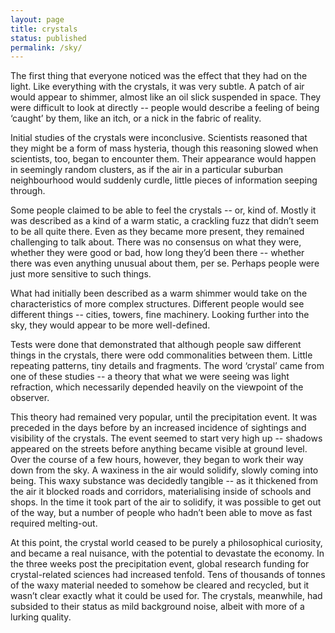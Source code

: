 ```yaml
---
layout: page
title: crystals
status: published
permalink: /sky/
---
```


The first thing that everyone noticed was the effect that they had on the light. Like everything with the crystals, it was very subtle. A patch of air would appear to shimmer, almost like an oil slick suspended in space. They were difficult to look at directly -- people would describe a feeling of being ‘caught’ by them, like an itch, or a nick in the fabric of reality. 

Initial studies of the crystals were inconclusive. Scientists reasoned that they might be a form of mass hysteria, though this reasoning slowed when scientists, too, began to encounter them. Their appearance would happen in seemingly random clusters, as if the air in a particular suburban neighbourhood would suddenly curdle, little pieces of information seeping through.

Some people claimed to be able to feel the crystals -- or, kind of. Mostly it was described as a kind of a warm static, a crackling fuzz that didn’t seem to be all quite there. Even as they became more present, they remained challenging to talk about. There was no consensus on what they were, whether they were good or bad, how long they’d been there -- whether there was even anything unusual about them, per se. Perhaps people were just more sensitive to such things.

What had initially been described as a warm shimmer would take on the characteristics of more complex structures. Different people would see different things -- cities, towers, fine machinery. Looking further into the sky, they would appear to be more well-defined.

Tests were done that demonstrated that although people saw different things in the crystals, there were odd commonalities between them. Little repeating patterns, tiny details and fragments. The word ‘crystal’ came from one of these studies -- a theory that what we were seeing was light refraction, which necessarily depended heavily on the viewpoint of the observer.

This theory had remained very popular, until the precipitation event. It was preceded in the days before by an increased incidence of sightings and visibility of the crystals. The event seemed to start very high up -- shadows appeared on the streets before anything became visible at ground level. Over the course of a few hours, however, they began to work their way down from the sky. A waxiness in the air would solidify, slowly coming into being. This waxy substance was decidedly tangible -- as it thickened from the air it blocked roads and corridors, materialising inside of schools and shops. In the time it took part of the air to solidify, it was possible to get out of the way, but a number of people who hadn’t been able to move as fast required melting-out.

At this point, the crystal world ceased to be purely a philosophical curiosity, and became a real nuisance, with the potential to devastate the economy. In the three weeks post the precipitation event, global research funding for crystal-related sciences had increased tenfold. Tens of thousands of tonnes of the waxy material needed to somehow be cleared and recycled, but it wasn’t clear exactly what it could be used for. The crystals, meanwhile, had subsided to their status as mild background noise, albeit with more of a lurking quality. 
